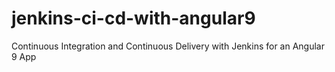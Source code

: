 # jenkins-ci-cd-with-angular9
Continuous Integration and Continuous Delivery with Jenkins for an Angular 9 App 
